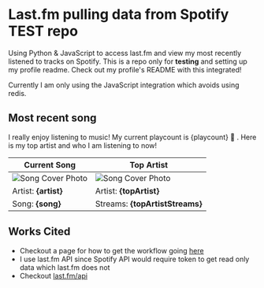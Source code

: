 # Last.fm pulling data from Spotify TEST repo

Using Python & JavaScript to access last.fm and view my most recently listened to tracks on Spotify. This is a repo only for **testing** and setting up my profile readme. Check out my profile's README with this integrated!

Currently I am only using the JavaScript integration which avoids using redis.

## Most recent song

I really enjoy listening to music! My current playcount is {playcount} 🤯 . Here is my top artist and who I am listening to now!

| Current Song               | Top Artist                       |
| -------------------------- | -------------------------------- |
| ![Song Cover Photo]({img}) | ![Song Cover Photo]({artistImg}) |
| Artist: **{artist}**       | Artist: **{topArtist}**          |
| Song: **{song}**           | Streams: **{topArtistStreams}**  |

## Works Cited

- Checkout a page for how to get the workflow going [here](https://dev.to/gargakshit/how-i-added-my-spotify-statistics-to-my-github-readme-4jdd)
- I use last.fm API since Spotify API would require token to get read only data which last.fm does not
- Checkout [last.fm/api](https://www.last.fm/api)
